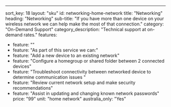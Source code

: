 ---sort_key: 18layout: "sku"id: networking-home-networktitle: "Networking"heading: "Networking"sub-title: "If you have more than one device on your wireless network we can help make the most of that connection."category: "On-Demand Support"category_description: "Technical support at on-demand rates."features: - feature: "" - feature: "As part of this service we can:" - feature: "Add a new device to an existing network" - feature: "Configure a homegroup or shared folder between 2 connected devices" - feature: "Troubleshoot connectivity between networked device to determine communication issues " - feature: "Review current network setup and make security recommendations" - feature: "Assist in updating and changing known network passwords"price: "99"unit: "home network"australia_only: "Yes"